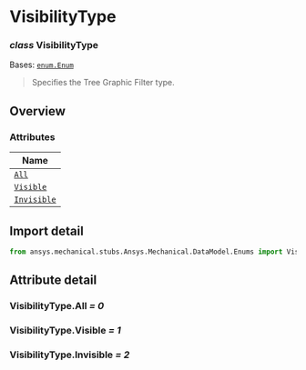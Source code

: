 # VisibilityType

<a id="VisibilityType"></a>

### *class* VisibilityType

Bases: [`enum.Enum`](https://docs.python.org/3/library/enum.html#enum.Enum)

> Specifies the Tree Graphic Filter type.

> <!-- !! processed by numpydoc !! -->

<a id="overview"></a>

## Overview

### Attributes

| Name |
| ------------------------------------------ |
| [`All`](#VisibilityType.All) |
| [`Visible`](#VisibilityType.Visible) |
| [`Invisible`](#VisibilityType.Invisible) |

<a id="import-detail"></a>

## Import detail

```python
from ansys.mechanical.stubs.Ansys.Mechanical.DataModel.Enums import VisibilityType
```

<a id="attribute-detail"></a>

## Attribute detail

<a id="VisibilityType.All"></a>

### VisibilityType.All *= 0*

<a id="VisibilityType.Visible"></a>

### VisibilityType.Visible *= 1*

<a id="VisibilityType.Invisible"></a>

### VisibilityType.Invisible *= 2*
